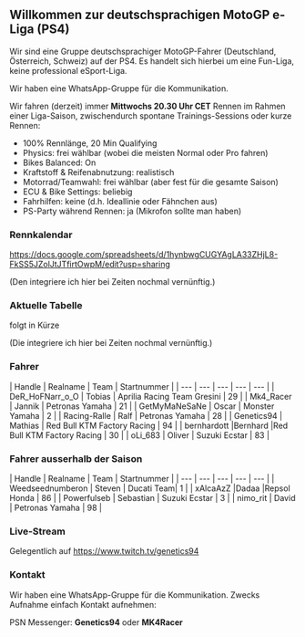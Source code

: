 ## Willkommen zur deutschsprachigen MotoGP e-Liga (PS4)

Wir sind eine Gruppe deutschsprachiger MotoGP-Fahrer (Deutschland, Österreich, Schweiz) auf der PS4.
Es handelt sich hierbei um eine Fun-Liga, keine professional eSport-Liga.

Wir haben eine WhatsApp-Gruppe für die Kommunikation.

Wir fahren (derzeit) immer **Mittwochs 20.30 Uhr CET** Rennen im Rahmen einer Liga-Saison, zwischendurch spontane Trainings-Sessions oder kurze Rennen:

* 100% Rennlänge, 20 Min Qualifying
* Physics: frei wählbar (wobei die meisten Normal oder Pro fahren)
* Bikes Balanced: On
* Kraftstoff & Reifenabnutzung: realistisch
* Motorrad/Teamwahl: frei wählbar (aber fest für die gesamte Saison)
* ECU & Bike Settings: beliebig
* Fahrhilfen: keine (d.h. Ideallinie oder Fähnchen aus)
* PS-Party während Rennen: ja (Mikrofon sollte man haben)


### Rennkalendar

https://docs.google.com/spreadsheets/d/1hynbwgCUGYAgLA33ZHjL8-FkSS5JZolJtJTfirtOwpM/edit?usp=sharing

(Den integriere ich hier bei Zeiten nochmal vernünftig.)

### Aktuelle Tabelle 

folgt in Kürze

(Die integriere ich hier bei Zeiten nochmal vernünftig.)

### Fahrer


| Handle | Realname |	Team | Startnummer |
| --- | --- | --- | --- | --- |
| DeR_HoFNarr_o_O | Tobias | Aprilia Racing Team Gresini |  	29 |
| Mk4_Racer	| Jannik	| Petronas Yamaha	| 21 |
| GetMyMaNeSaNe	| Oscar	| Monster Yamaha	| 2 |
| Racing-Ralle	| Ralf	| Petronas Yamaha |	28 |
| Genetics94	| Mathias	| Red Bull KTM Factory Racing	| 94 |
| bernhardott	|Bernhard	|Red Bull KTM Factory Racing	| 30 |
| oLi_683 |	Oliver	| Suzuki Ecstar	| 83 |


### Fahrer ausserhalb der Saison

| Handle | Realname |	Team | Startnummer |
| --- | --- | --- | --- | --- |
| Weedseednumberon | Steven	| Ducati Team| 	1 |
| xAlcaAzZ	|Dadaa	|Repsol Honda	| 86 |
| Powerfulseb	| Sebastian |	Suzuki Ecstar	| 3 |
| nimo_rit |	David |	Petronas Yamaha	| 98 |


### Live-Stream

Gelegentlich auf https://www.twitch.tv/genetics94

### Kontakt

Wir haben eine WhatsApp-Gruppe für die Kommunikation. Zwecks Aufnahme einfach Kontakt aufnehmen:

PSN Messenger: **Genetics94** oder **MK4Racer**
